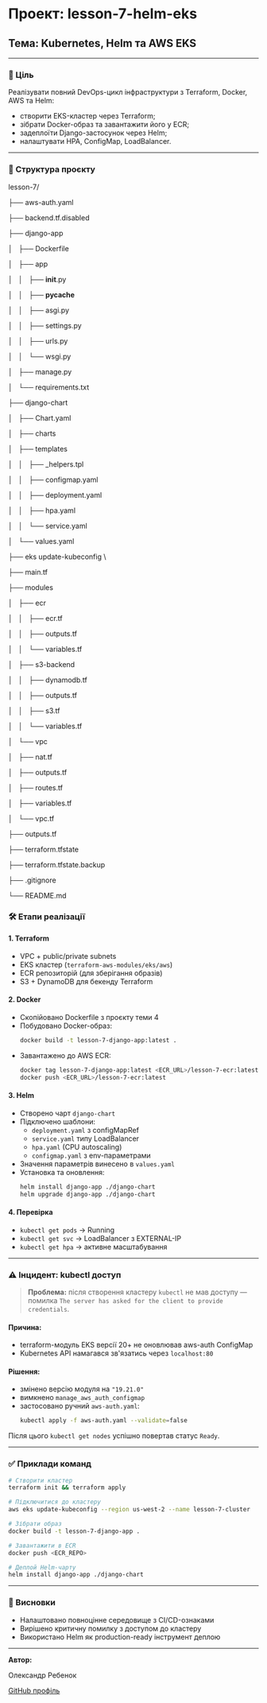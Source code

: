 # Проект: lesson-7-helm-eks

## Тема: Kubernetes, Helm та AWS EKS

---

### 🎯 Ціль

Реалізувати повний DevOps-цикл інфраструктури з Terraform, Docker, AWS та Helm:

- створити EKS-кластер через Terraform;
- зібрати Docker-образ та завантажити його у ECR;
- задеплоїти Django-застосунок через Helm;
- налаштувати HPA, ConfigMap, LoadBalancer.

---

### 📂 Структура проєкту

lesson-7/

├── aws-auth.yaml

├── backend.tf.disabled

├── django-app

│   ├── Dockerfile

│   ├── app

│   │   ├── __init__.py

│   │   ├── __pycache__

│   │   ├── asgi.py

│   │   ├── settings.py

│   │   ├── urls.py

│   │   └── wsgi.py

│   ├── manage.py

│   └── requirements.txt

├── django-chart

│   ├── Chart.yaml

│   ├── charts

│   ├── templates

│   │   ├── _helpers.tpl

│   │   ├── configmap.yaml

│   │   ├── deployment.yaml

│   │   ├── hpa.yaml

│   │   └── service.yaml

│   └── values.yaml

├── eks update-kubeconfig \

├── main.tf

├── modules

│   ├── ecr

│   │   ├── ecr.tf

│   │   ├── outputs.tf

│   │   └── variables.tf

│   ├── s3-backend

│   │   ├── dynamodb.tf

│   │   ├── outputs.tf

│   │   ├── s3.tf

│   │   └── variables.tf

│   └── vpc

│       ├── nat.tf

│       ├── outputs.tf

│       ├── routes.tf

│       ├── variables.tf

│       └── vpc.tf

├── outputs.tf

├── terraform.tfstate

├── terraform.tfstate.backup

├── .gitignore

└── README.md

### 🛠️ Етапи реалізації

#### 1. Terraform

- VPC + public/private subnets
- EKS кластер (`terraform-aws-modules/eks/aws`)
- ECR репозиторій (для зберігання образів)
- S3 + DynamoDB для бекенду Terraform

#### 2. Docker

- Скопійовано Dockerfile з проєкту теми 4
- Побудовано Docker-образ:
  ```bash
  docker build -t lesson-7-django-app:latest .
  ```
- Завантажено до AWS ECR:
  ```bash
  docker tag lesson-7-django-app:latest <ECR_URL>/lesson-7-ecr:latest
  docker push <ECR_URL>/lesson-7-ecr:latest
  ```

#### 3. Helm

- Створено чарт `django-chart`
- Підключено шаблони:
  - `deployment.yaml` з configMapRef
  - `service.yaml` типу LoadBalancer
  - `hpa.yaml` (CPU autoscaling)
  - `configmap.yaml` з env-параметрами
- Значення параметрів винесено в `values.yaml`
- Установка та оновлення:
  ```bash
  helm install django-app ./django-chart
  helm upgrade django-app ./django-chart
  ```

#### 4. Перевірка

- `kubectl get pods` → Running
- `kubectl get svc` → LoadBalancer з EXTERNAL-IP
- `kubectl get hpa` → активне масштабування

---

### ⚠️ Інцидент: kubectl доступ

> **Проблема:** після створення кластеру `kubectl` не мав доступу — помилка `The server has asked for the client to provide credentials`.

#### Причина:
- terraform-модуль EKS версії 20+ не оновлював aws-auth ConfigMap
- Kubernetes API намагався зв'язатись через `localhost:80`

#### Рішення:
- змінено версію модуля на `"19.21.0"`
- вимкнено `manage_aws_auth_configmap`
- застосовано ручний `aws-auth.yaml`:
  ```bash
  kubectl apply -f aws-auth.yaml --validate=false
  ```

Після цього `kubectl get nodes` успішно повертав статус `Ready`.

---

### ✅ Приклади команд

```bash
# Створити кластер
terraform init && terraform apply

# Підключитися до кластеру
aws eks update-kubeconfig --region us-west-2 --name lesson-7-cluster

# Зібрати образ
docker build -t lesson-7-django-app .

# Завантажити в ECR
docker push <ECR_REPO>

# Деплой Helm-чарту
helm install django-app ./django-chart
```

---

### 📌 Висновки

- Налаштовано повноцінне середовище з CI/CD-ознаками
- Вирішено критичну помилку з доступом до кластеру
- Використано Helm як production-ready інструмент деплою

---

**Автор:** 

Олександр Ребенок  

[GitHub профіль](https://github.com/999Ralex999)
